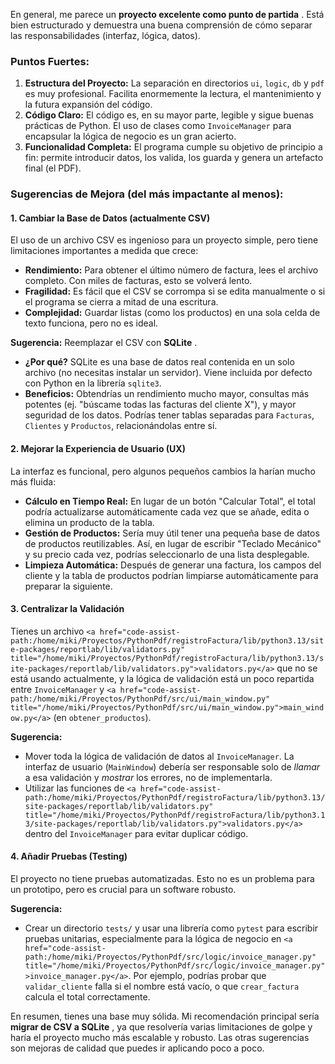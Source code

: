 
En general, me parece un  **proyecto excelente como punto de partida** . Está bien estructurado y demuestra una buena comprensión de cómo separar las responsabilidades (interfaz, lógica, datos).

### Puntos Fuertes:

1. **Estructura del Proyecto:** La separación en directorios `ui`, `logic`, `db` y `pdf` es muy profesional. Facilita enormemente la lectura, el mantenimiento y la futura expansión del código.
2. **Código Claro:** El código es, en su mayor parte, legible y sigue buenas prácticas de Python. El uso de clases como `InvoiceManager` para encapsular la lógica de negocio es un gran acierto.
3. **Funcionalidad Completa:** El programa cumple su objetivo de principio a fin: permite introducir datos, los valida, los guarda y genera un artefacto final (el PDF).

### Sugerencias de Mejora (del más impactante al menos):

#### 1. Cambiar la Base de Datos (actualmente CSV)

El uso de un archivo CSV es ingenioso para un proyecto simple, pero tiene limitaciones importantes a medida que crece:

* **Rendimiento:** Para obtener el último número de factura, lees el archivo completo. Con miles de facturas, esto se volverá lento.
* **Fragilidad:** Es fácil que el CSV se corrompa si se edita manualmente o si el programa se cierra a mitad de una escritura.
* **Complejidad:** Guardar listas (como los productos) en una sola celda de texto funciona, pero no es ideal.

**Sugerencia:** Reemplazar el CSV con  **SQLite** .

* **¿Por qué?** SQLite es una base de datos real contenida en un solo archivo (no necesitas instalar un servidor). Viene incluida por defecto con Python en la librería `sqlite3`.
* **Beneficios:** Obtendrías un rendimiento mucho mayor, consultas más potentes (ej. "búscame todas las facturas del cliente X"), y mayor seguridad de los datos. Podrías tener tablas separadas para `Facturas`, `Clientes` y `Productos`, relacionándolas entre sí.

#### 2. Mejorar la Experiencia de Usuario (UX)

La interfaz es funcional, pero algunos pequeños cambios la harían mucho más fluida:

* **Cálculo en Tiempo Real:** En lugar de un botón "Calcular Total", el total podría actualizarse automáticamente cada vez que se añade, edita o elimina un producto de la tabla.
* **Gestión de Productos:** Sería muy útil tener una pequeña base de datos de productos reutilizables. Así, en lugar de escribir "Teclado Mecánico" y su precio cada vez, podrías seleccionarlo de una lista desplegable.
* **Limpieza Automática:** Después de generar una factura, los campos del cliente y la tabla de productos podrían limpiarse automáticamente para preparar la siguiente.

#### 3. Centralizar la Validación

Tienes un archivo `<a href="code-assist-path:/home/miki/Proyectos/PythonPdf/registroFactura/lib/python3.13/site-packages/reportlab/lib/validators.py" title="/home/miki/Proyectos/PythonPdf/registroFactura/lib/python3.13/site-packages/reportlab/lib/validators.py">validators.py</a>` que no se está usando actualmente, y la lógica de validación está un poco repartida entre `InvoiceManager` y `<a href="code-assist-path:/home/miki/Proyectos/PythonPdf/src/ui/main_window.py" title="/home/miki/Proyectos/PythonPdf/src/ui/main_window.py">main_window.py</a>` (en `obtener_productos`).

**Sugerencia:**

* Mover toda la lógica de validación de datos al `InvoiceManager`. La interfaz de usuario (`MainWindow`) debería ser responsable solo de *llamar* a esa validación y *mostrar* los errores, no de implementarla.
* Utilizar las funciones de `<a href="code-assist-path:/home/miki/Proyectos/PythonPdf/registroFactura/lib/python3.13/site-packages/reportlab/lib/validators.py" title="/home/miki/Proyectos/PythonPdf/registroFactura/lib/python3.13/site-packages/reportlab/lib/validators.py">validators.py</a>` dentro del `InvoiceManager` para evitar duplicar código.

#### 4. Añadir Pruebas (Testing)

El proyecto no tiene pruebas automatizadas. Esto no es un problema para un prototipo, pero es crucial para un software robusto.

**Sugerencia:**

* Crear un directorio `tests/` y usar una librería como `pytest` para escribir pruebas unitarias, especialmente para la lógica de negocio en `<a href="code-assist-path:/home/miki/Proyectos/PythonPdf/src/logic/invoice_manager.py" title="/home/miki/Proyectos/PythonPdf/src/logic/invoice_manager.py">invoice_manager.py</a>`. Por ejemplo, podrías probar que `validar_cliente` falla si el nombre está vacío, o que `crear_factura` calcula el total correctamente.

En resumen, tienes una base muy sólida. Mi recomendación principal sería  **migrar de CSV a SQLite** , ya que resolvería varias limitaciones de golpe y haría el proyecto mucho más escalable y robusto. Las otras sugerencias son mejoras de calidad que puedes ir aplicando poco a poco.
